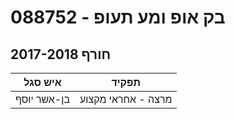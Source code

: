 # 088752 - בק אופ ומע תעופ

## חורף 2017-2018

| איש סגל | תפקיד |
| ---- | ---- |
| בן-אשר יוסף | מרצה - אחראי מקצוע |

